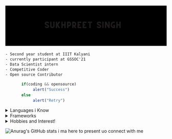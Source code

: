 ![Demo](demo/demo.gif)
 
    - Second year student at IIIT Kalyani
    - currently participant at GSSOC'21
    - Data Scientist intern
    - Competitive Coder
    - Open source Contributor


``` javascript
       if(coding && opensource)
            alert("Success")
       else
            alert("Retry")
```

<details>
     <summary> Languages i Know </summary>

         - C
         - C++
         - JAVA
         - Javascript
         - Python
         - HTML/CSS

</details>

<details>
     <summary> Frameworks </summary>

         - React
         - Node
         - Express
         - Numpy
         - Scikit-learn

</details>

<details>
     <summary> Hobbies and Interest!</summary>
            
         - Sketching 
         - Swimming
         - Horse riding
         - Knowing about new tech and gadgets

</details>

![Anurag's GitHub stats](https://github-readme-stats.vercel.app/api?username=sukhpreet-singh1&show_icons=true)
i ma here to present uo
connect with me
